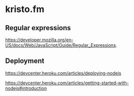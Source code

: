 # kristo.fm

## Regular expressions

https://developer.mozilla.org/en-US/docs/Web/JavaScript/Guide/Regular_Expressions.



## Deployment

https://devcenter.heroku.com/articles/deploying-nodejs

https://devcenter.heroku.com/articles/getting-started-with-nodejs#introduction
